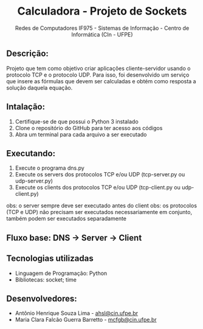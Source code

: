 <h1 align="center">Calculadora - Projeto de Sockets</h1>
<p align="center">Redes de Computadores IF975 - Sistemas de Informação - Centro de Informática (CIn - UFPE) </p>

## Descrição:
Projeto que tem como objetivo criar aplicações cliente-servidor usando o protocolo TCP e o protocolo UDP. Para isso, foi desenvolvido um serviço que insere as fórmulas que devem ser calculadas e obtém como resposta a solução daquela equação.

## Intalação:
1. Certifique-se de que possui o Python 3 instalado
2. Clone o repositório do GitHub para ter acesso aos códigos
3. Abra um terminal para cada arquivo a ser executado

## Executando:
1. Execute o programa dns.py
2. Execute os servers dos protocolos TCP e/ou UDP (tcp-server.py ou udp-server.py) 
3. Execute os clients dos protocolos TCP e/ou UDP (tcp-client.py ou udp-client.py)

obs: o server sempre deve ser executado antes do client
obs: os protocolos (TCP e UDP) não precisam ser executados necessariamente em conjunto, também podem ser executados separadamente

## Fluxo base: DNS -> Server -> Client

## Tecnologias utilizadas
- Linguagem de Programação: Python
- Bibliotecas: socket; time

## Desenvolvedores:
- Antônio Henrique Souza Lima - ahsl@cin.ufpe.br 
- Maria Clara Falcão Guerra Barretto - mcfgb@cin.ufpe.br 

